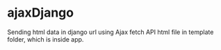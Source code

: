 # ajaxDjango
Sending html data in django url using Ajax fetch API
html file in template folder, which is inside app.
